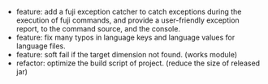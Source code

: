 - feature: add a fuji exception catcher to catch exceptions during the execution of fuji commands, and provide a user-friendly exception report, to the command source, and the console.
- feature: fix many typos in language keys and language values for language files.
- feature: soft fail if the target dimension not found. (works module)
- refactor: optimize the build script of project. (reduce the size of released jar)
